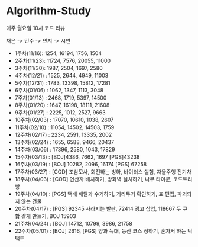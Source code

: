 # Algorithm-Study
매주 월요일 10시 코드 리뷰

채은 -> 민주 -> 민지 -> 시연

- 1주차(11/16): 1254, 16194, 1756, 1504
- 2주차(11/23): 11724, 7576, 20055, 11000
- 3주차(11/30): 1987, 2504, 1697, 2580
- 4주차(12/21) : 1525, 2644, 4949, 11003
- 5주차(12/31) : 1783, 13398, 15812, 17281
- 6주차(01/06) : 1062, 1347, 1113, 3048
- 7주차(01/13) : 2468, 1719, 5397, 14500
- 8주차(01/20) : 1647, 16198, 18111, 21608
- 9주차(01/27) : 2225, 1012, 2527, 9663
- 10주차(02/03) : 17070, 10610, 1038, 2607
- 11주차(02/10) : 11054, 14502, 14503, 1759
- 12주차(02/17) : 2234, 2591, 13335, 2002
- 13주차(02/24) : 1655, 6588, 9466, 20437
- 14주차(03/06) : 17396, 2580, 1043, 17829
- 15주차(03/13) : [BOJ]4386, 7662, 1697 [PGS]43238
- 16주차(03/19) : [BOJ] 10282, 2096, 16174 [PGS] 67258
- 17주차(03/27) : [COD] 조삼모사, 회전하는 빙하, 바이러스 실험, 자율주행 전기차
- 18주차(04/03) : [COD] 연산자 배치하기, 방화벽 설치하기, 나무 타이쿤, 코드트리빵
- 19주차(04/10) : [PGS] 택배 배달과 수거하기, 거리두기 확인하기, 표 편집, 파괴되지 않는 건물
- 20주차(04/17) : [PGS] 92345 사라지는 발판, 72414 광고 삽입, 118667 두 큐 합 같게 만들기, BOJ 15903
- 21주차(04/24) : [BOJ] 14712, 10799, 3986, 21758
- 22주차(05/01) : [BOJ] 2616, [PGS] 양과 늑대, 등산 코스 정하기, 혼자서 하는 틱택토 
